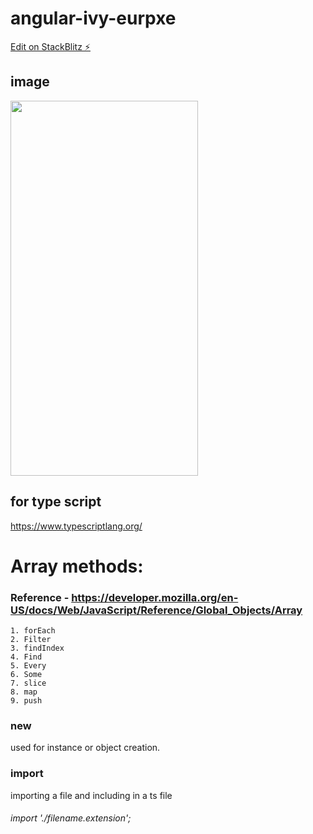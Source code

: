 # angular-ivy-eurpxe

[Edit on StackBlitz ⚡️](https://stackblitz.com/edit/angular-ivy-eurpxe)

## image
<img src="https://github.com/cnaveenkumar74/Typescript-basics/blob/master/img.jpeg" width="300" height="600" />

## for type script 
https://www.typescriptlang.org/

# Array methods: 
### 	Reference - https://developer.mozilla.org/en-US/docs/Web/JavaScript/Reference/Global_Objects/Array
	1. forEach
	2. Filter
	3. findIndex
	4. Find
	5. Every
	6. Some
	7. slice
	8. map
	9. push
### new
used for instance or object creation. 

### import
importing a file and including in a ts file
###### import './filename.extension';
